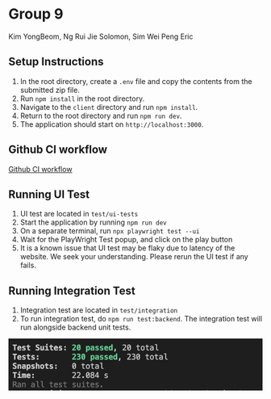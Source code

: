 # Group 9

Kim YongBeom, Ng Rui Jie Solomon, Sim Wei Peng Eric

## Setup Instructions

1. In the root directory, create a `.env` file and copy the contents from the submitted zip file.
2. Run `npm install` in the root directory.
3. Navigate to the `client` directory and run `npm install`.
4. Return to the root directory and run `npm run dev`.
5. The application should start on `http://localhost:3000`.

## Github CI workflow

[Github CI workflow](https://github.com/cs4218/cs4218-2420-ecom-project-team09/actions/runs/13748324617/job/38446420228)

## Running UI Test

1. UI test are located in `test/ui-tests`
2. Start the application by running `npm run dev`
3. On a separate terminal, run `npx playwright test --ui`
4. Wait for the PlayWright Test popup, and click on the play button
5. It is a known issue that UI test may be flaky due to latency of the website. We seek your understanding. Please rerun the UI test if any fails.

## Running Integration Test

1. Integration test are located in `test/integration`
2. To run integration test, do `npm run test:backend`. The integration test will run alongside backend unit tests.

![alt text](image.png)
